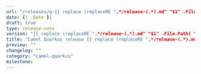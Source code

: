 ```yaml
---
url: "/releases/q-{{ replace (replaceRE ".*/release-(.*).md" "$1" .File.Path) "_" "." }}/"
date: {{ .Date }}
draft: true
type: release-note
version: "{{ replace (replaceRE ".*/release-(.*).md" "$1" .File.Path) "_" "." }}"
title: "Camel Quarkus release {{ replace (replaceRE ".*/release-(.*).md" "$1" .File.Path) "_" "." }}"
preview: ""
changelog: ""
category: "camel-quarkus"
milestone:
---
```

